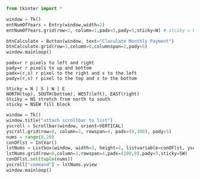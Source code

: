 <div class="cell code" data-execution_count="2">

``` python
from tkinter import *
```

</div>

<div class="cell code" data-execution_count="4">

``` python
window = Tk()
entNumOfYears = Entry(window,width=2)
entNumOfYears.grid(row=2, column=1,padx=5,pady=5,sticky=W) # stciky = W moves to left

btnCalculate = Button(window, text="Claculate Monthly Payment")
btnCalculate.grid(row=3,column=0,columnspan=2,pady=5)
window.mainloop()
```

</div>

<div class="cell markdown">

    padx=r r pixels to left and right
    pady=r r pixels to up and bottom
    padx=(r,s) r pixel to the right and s to the left
    pady=(r,s) r pixel to the top and s to the bottom

</div>

<div class="cell markdown">

    Sticky = N | S | W | E
    NORTH(top), SOUTH(bottom), WEST(left), EAST(right)
    Stciky = NS stretch from north to south
    sticky = NSEW fill block

</div>

<div class="cell code" data-execution_count="11">

``` python
window = Tk()
window.title("attach scrollbar to list")
yscroll = Scrollbar(window, orient=VERTICAL)
yscroll.grid(row=0, column=2, rowspan=4, padx=(0,100), pady=5)
nums = range(0,20)
conOFlst = IntVar()
lstNums = Listbox(window, width=5, height=4, listvariable=conOFlst, yscrollcommand=yscroll.set)
lstNums.grid(row=0,column=1,rowspan=4,padx=(100,0),pady=5,sticky=SW)
conOFlst.set(tuple(nums))
yscroll["command"] = lstNums.yview
window.mainloop()
```

</div>
